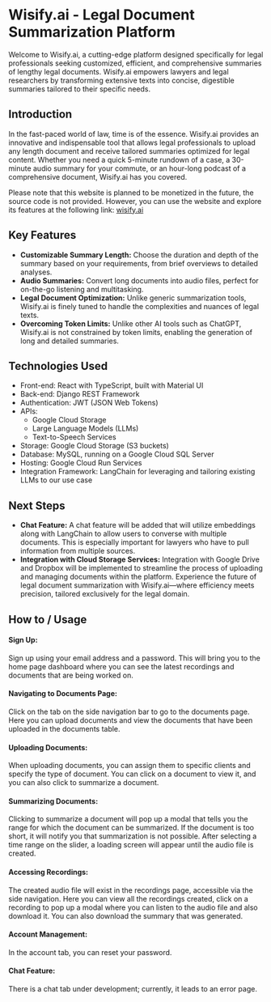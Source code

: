 # Wisify.ai - Legal Document Summarization Platform
Welcome to Wisify.ai, a cutting-edge platform designed specifically for legal professionals seeking customized, efficient, and comprehensive summaries of lengthy legal documents. Wisify.ai empowers lawyers and legal researchers by transforming extensive texts into concise, digestible summaries tailored to their specific needs.
## Introduction
In the fast-paced world of law, time is of the essence. Wisify.ai provides an innovative and indispensable tool that allows legal professionals to upload any length document and receive tailored summaries optimized for legal content. Whether you need a quick 5-minute rundown of a case, a 30-minute audio summary for your commute, or an hour-long podcast of a comprehensive document, Wisify.ai has you covered.  

  Please note that this website is planned to be monetized in the future, the source code is not provided. However, you can use the website and explore its features at the following link:  [wisify.ai](https://thefinalapp-frontend-976201422880.us-central1.run.app/auth/sign-in)
    
## Key Features
* **Customizable Summary Length:** Choose the duration and depth of the summary based on your requirements, from brief overviews to detailed analyses.  
* **Audio Summaries:** Convert long documents into audio files, perfect for on-the-go listening and multitasking.  
* **Legal Document Optimization:** Unlike generic summarization tools, Wisify.ai is finely tuned to handle the complexities and nuances of legal texts.  
* **Overcoming Token Limits:** Unlike other AI tools such as ChatGPT, Wisify.ai is not constrained by token limits, enabling the generation of long and detailed summaries.

## Technologies Used
* Front-end: React with TypeScript, built with Material UI
* Back-end: Django REST Framework
* Authentication: JWT (JSON Web Tokens)
* APIs:
  * Google Cloud Storage
  * Large Language Models (LLMs)
  * Text-to-Speech Services
* Storage: Google Cloud Storage (S3 buckets)
* Database: MySQL, running on a Google Cloud SQL Server
* Hosting: Google Cloud Run Services
* Integration Framework: LangChain for leveraging and tailoring existing LLMs to our use case

## Next Steps
* **Chat Feature:** A chat feature will be added that will utilize embeddings along with LangChain to allow users to converse with multiple documents. This is especially important for lawyers who have to pull information from multiple sources.
* **Integration with Cloud Storage Services:** Integration with Google Drive and Dropbox will be implemented to streamline the process of uploading and managing documents within the platform.
Experience the future of legal document summarization with Wisify.ai—where efficiency meets precision, tailored exclusively for the legal domain.

## How to / Usage
#### **Sign Up:**  
Sign up using your email address and a password.
This will bring you to the home page dashboard where you can see the latest recordings and documents that are being worked on.
#### **Navigating to Documents Page:**
Click on the tab on the side navigation bar to go to the documents page.
Here you can upload documents and view the documents that have been uploaded in the documents table.
#### **Uploading Documents:**  
When uploading documents, you can assign them to specific clients and specify the type of document.
You can click on a document to view it, and you can also click to summarize a document.
#### **Summarizing Documents:**
Clicking to summarize a document will pop up a modal that tells you the range for which the document can be summarized.
If the document is too short, it will notify you that summarization is not possible.
After selecting a time range on the slider, a loading screen will appear until the audio file is created.
#### **Accessing Recordings:**
The created audio file will exist in the recordings page, accessible via the side navigation.
Here you can view all the recordings created, click on a recording to pop up a modal where you can listen to the audio file and also download it.
You can also download the summary that was generated.
#### **Account Management:**
In the account tab, you can reset your password.
#### **Chat Feature:**
There is a chat tab under development; currently, it leads to an error page.
